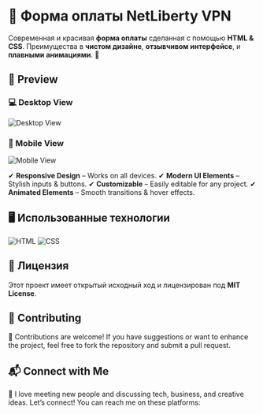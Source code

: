 # 📝 Форма оплаты NetLiberty VPN

Современная и красивая **форма оплаты** сделанная с помощью **HTML & CSS**. Преимущества в **чистом дизайне**, **отзывчивом интерфейсе**, и **плавными анимациями**. 🚀  

## 🚀 Preview

### 💻 Desktop View
![Desktop View](./src/images/desktop.png)

### 📱 Mobile View  
![Mobile View](./src/images/mobile.png)

✔ **Responsive Design** – Works on all devices.
✔ **Modern UI Elements** – Stylish inputs & buttons.
✔ **Customizable** – Easily editable for any project.
✔ **Animated Elements** – Smooth transitions & hover effects.

## 🖥 Использованные технологии
![HTML](https://img.shields.io/badge/HTML-%23E34F26.svg?style=for-the-badge&logo=html5&logoColor=white)
![CSS](https://img.shields.io/badge/CSS-%231572B6.svg?style=for-the-badge&logo=css3&logoColor=white)

## 📜 Лицензия
Этот проект имеет открытый исходный ход и лицензирован под **MIT License**.

## 🤝 Contributing  
🎯 Contributions are welcome! If you have suggestions or want to enhance the project, feel free to fork the repository and submit a pull request.

## 📬 Connect with Me  
💬 I love meeting new people and discussing tech, business, and creative ideas. Let’s connect! You can reach me on these platforms:
